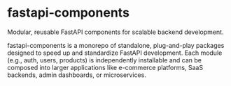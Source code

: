 # fastapi-components
Modular, reusable FastAPI components for scalable backend development.


fastapi-components is a monorepo of standalone, plug-and-play packages designed to speed up and standardize FastAPI development. Each module (e.g., auth, users, products) is independently installable and can be composed into larger applications like e-commerce platforms, SaaS backends, admin dashboards, or microservices.